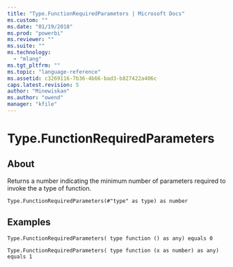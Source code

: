 ```yaml
---
title: "Type.FunctionRequiredParameters | Microsoft Docs"
ms.custom: ""
ms.date: "01/19/2018"
ms.prod: "powerbi"
ms.reviewer: ""
ms.suite: ""
ms.technology: 
  - "mlang"
ms.tgt_pltfrm: ""
ms.topic: "language-reference"
ms.assetid: c3269116-7b36-4b66-bad3-b827422a406c
caps.latest.revision: 5
author: "Minewiskan"
ms.author: "owend"
manager: "kfile"
---
```

# Type.FunctionRequiredParameters

  
## About  
Returns a number indicating the minimum number of parameters required to invoke the a type of function.  
  
```  
Type.FunctionRequiredParameters(#"type" as type) as number  
```  
  
## Examples  
  
```  
Type.FunctionRequiredParameters( type function () as any) equals 0  
```  
  
```  
Type.FunctionRequiredParameters( type function (x as number) as any) equals 1  
```  
